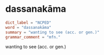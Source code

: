 # dassanakāma

``` toml
dict_label = "NCPED"
word = "dassanakāma"
summary = "wanting to see (acc. or gen.)"
grammar_comment = "mfn."
```

wanting to see (acc. or gen.)

